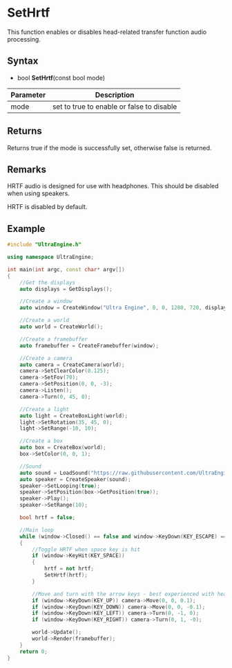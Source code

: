 # SetHrtf

This function enables or disables head-related transfer function audio processing.

## Syntax

- bool **SetHrtf**(const bool mode)

| Parameter | Description |
|---|---|
| mode | set to true to enable or false to disable |

## Returns

Returns true if the mode is successfully set, otherwise false is returned.

## Remarks

HRTF audio is designed for use with headphones. This should be disabled when using speakers.

HRTF is disabled by default.

## Example

```c++
#include "UltraEngine.h"

using namespace UltraEngine;

int main(int argc, const char* argv[])
{
    //Get the displays
    auto displays = GetDisplays();

    //Create a window
    auto window = CreateWindow("Ultra Engine", 0, 0, 1280, 720, displays[0], WINDOW_CENTER | WINDOW_TITLEBAR);

    //Create a world
    auto world = CreateWorld();

    //Create a framebuffer
    auto framebuffer = CreateFramebuffer(window);

    //Create a camera
    auto camera = CreateCamera(world);
    camera->SetClearColor(0.125);
    camera->SetFov(70);
    camera->SetPosition(0, 0, -3);
    camera->Listen();
    camera->Turn(0, 45, 0);

    //Create a light
    auto light = CreateBoxLight(world);
    light->SetRotation(35, 45, 0);
    light->SetRange(-10, 10);

    //Create a box
    auto box = CreateBox(world);
    box->SetColor(0, 0, 1);

    //Sound
    auto sound = LoadSound("https://raw.githubusercontent.com/UltraEngine/Documentation/master/Assets/Sound/notification.wav");
    auto speaker = CreateSpeaker(sound);
    speaker->SetLooping(true);
    speaker->SetPosition(box->GetPosition(true));
    speaker->Play();
    speaker->SetRange(10);

    bool hrtf = false;

    //Main loop
    while (window->Closed() == false and window->KeyDown(KEY_ESCAPE) == false)
    {
        //Toggle HRTF when space key is hit
        if (window->KeyHit(KEY_SPACE))
        {
            hrtf = not hrtf;
            SetHrtf(hrtf);
        }

        //Move and turn with the arrow keys - best experienced with headphones
        if (window->KeyDown(KEY_UP)) camera->Move(0, 0, 0.1);
        if (window->KeyDown(KEY_DOWN)) camera->Move(0, 0, -0.1);
        if (window->KeyDown(KEY_LEFT)) camera->Turn(0, -1, 0);
        if (window->KeyDown(KEY_RIGHT)) camera->Turn(0, 1, -0);

        world->Update();
        world->Render(framebuffer);
    }
    return 0;
}
```
